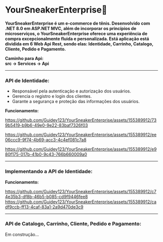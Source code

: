 # YourSneakerEnterprise👟

<strong>YourSneakerEnterprise é um e-commerce de tênis. Desenvolvido com .NET 8.0 em ASP.NET MVC, além de incorporar os princípios de microserviços, o YourSneakerEnterprise oferece uma experiência de compra excepcionalmente fluida e personalizada. Está aplicação está dividida em 6 Web Api Rest, sendo elas: Identidade, Carrinho, Catalogo, Cliente, Pedido e Pagamento.

Caminho para Api: <br>
src -> Services -> Api
</strong>


<hr/>
<h3>API de Identidade:</h3>
<ul>
        <li>
                Responsável pela autenticação e autorização dos usuários.
        </li>
        <li>
                Gerencia o registro e login dos clientes.
        </li>
        <li>
             Garante a segurança e proteção das informações dos usuários.      
        </li>   
</ul>


<strong>Funcionamento:</strong>

https://github.com/Guidev123/YourSneakerEnterprise/assets/155389912/739b5419-b9b6-49e0-9e22-83baf7326f03




https://github.com/Guidev123/YourSneakerEnterprise/assets/155389912/ee06ccc9-9f74-4b69-acc3-4c4ef081c7a8

https://github.com/Guidev123/YourSneakerEnterprise/assets/155389912/e980f175-017b-41b0-9c43-766b660009a0
<hr/>
<h3>Implementando a API de Identidade:</h3>

<strong>Funcionamento:</strong>

https://github.com/Guidev123/YourSneakerEnterprise/assets/155389912/c74e35b3-df8b-46b5-b085-cd9f9446fee8
https://github.com/Guidev123/YourSneakerEnterprise/assets/155389912/cadf9ccb-ff13-4caf-83a1-2a9d470de3c9

<hr/>
<h3>API de Catalogo, Carrinho, Cliente, Pedido e Pagamento:</h3>

Em construção...
